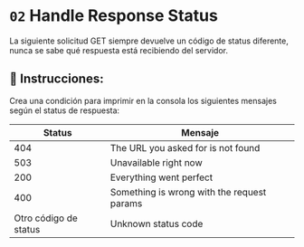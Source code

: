 # `02` Handle Response Status

La siguiente solicitud GET siempre devuelve un código de status diferente, nunca se sabe qué respuesta está recibiendo del servidor.

## 📝 Instrucciones:

Crea una condición para imprimir en la consola los siguientes mensajes según el status de respuesta:

| Status    | Mensaje   |
| -----     | -----     |
| 404       | The URL you asked for is not found |
| 503       | Unavailable right now |
| 200       | Everything went perfect |
| 400       | Something is wrong with the request params |
| Otro código de status | Unknown status code |